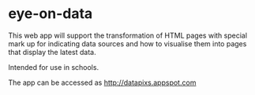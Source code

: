 # eye-on-data
This web app will support the transformation of HTML pages with special mark up for indicating data sources and how to visualise them into pages that display the latest data.

Intended for use in schools.

The app can be accessed as http://datapixs.appspot.com
